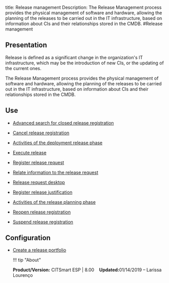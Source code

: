 title: Release management
Description: The Release Management process provides the physical management of software and hardware, allowing the planning of the releases to be carried out in the IT infrastructure, based on information about CIs and their relationships stored in the CMDB.
#Release management

Presentation
----------------

Release is defined as a significant change in the organization's IT
infrastructure, which may be the introduction of new CIs, or the updating of the
current ones.

The Release Management process provides the physical management of software and
hardware, allowing the planning of the releases to be carried out in the IT
infrastructure, based on information about CIs and their relationships stored in
the CMDB.

Use
-------

- [Advanced search for closed release registration](/en-us/site/citsmart-esp-8/processes/release/use/advanced-search-for-release.html)
 
- [Cancel release registration](/en-us/site/citsmart-esp-8/processes/release/use/cancel-release.html)

- [Activities of the deployment release phase](/en-us/site/citsmart-esp-8/processes/release/use/deployment-release-activities.html)

- [Execute release](/en-us/site/citsmart-esp-8/processes/release/use/execute-release.html)

- [Register release request](/en-us/site/citsmart-esp-8/processes/release/use/register-release-request.html)

- [Relate information to the release request](/en-us/site/citsmart-esp-8/processes/release/use/relate-information-to-release.html)
   
- [Release request desktop](/en-us/site/citsmart-esp-8/processes/release/use/release-desktop.html)
   
- [Register release justification](/en-us/site/citsmart-esp-8/processes/release/use/release-justification.html)

- [Activities of the release planning phase](/en-us/site/citsmart-esp-8/processes/release/use/release-planning-activities.html)
   
- [Reopen release registration](/en-us/site/citsmart-esp-8/processes/release/use/reopen-release.html)

- [Suspend release registration](/en-us/site/citsmart-esp-8/processes/release/use/suspend-release.html)

Configuration
-----------------

- [Create a release portfolio](/en-us/site/citsmart-esp-8/processes/release/configuration/release-portfolio.html)
  
  !!! tip "About"

    <b>Product/Version:</b> CITSmart ESP | 8.00 &nbsp;&nbsp;
    <b>Updated:</b>01/14/2019 – Larissa Lourenço

